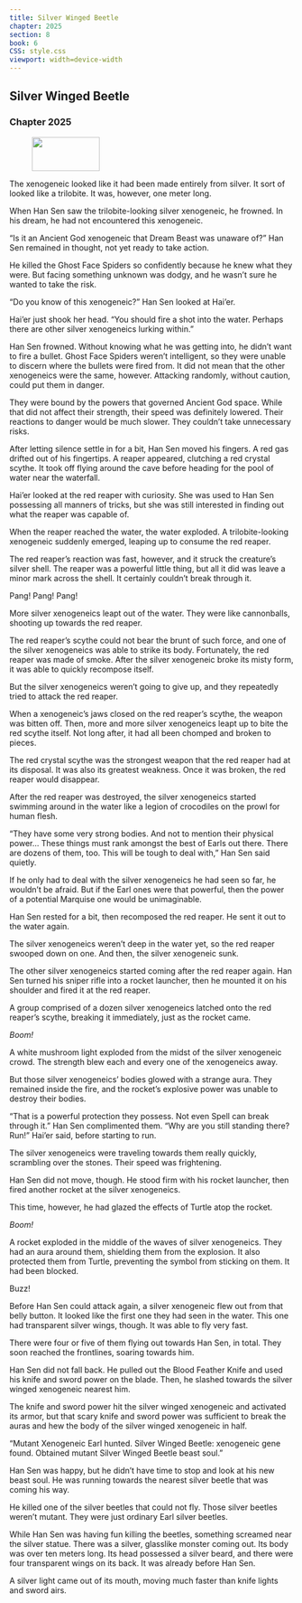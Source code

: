 ```yaml
---
title: Silver Winged Beetle
chapter: 2025
section: 8
book: 6
CSS: style.css
viewport: width=device-width
---
```


## Silver Winged Beetle

### Chapter 2025

<figure>
	<img src="../Images/gem.gif" alt="" id="gem" width="120" height="60" />
</figure>

The xenogeneic looked like it had been made entirely from silver. It sort of looked like a trilobite. It was, however, one meter long.

When Han Sen saw the trilobite-looking silver xenogeneic, he frowned. In his dream, he had not encountered this xenogeneic.

“Is it an Ancient God xenogeneic that Dream Beast was unaware of?” Han Sen remained in thought, not yet ready to take action.

He killed the Ghost Face Spiders so confidently because he knew what they were. But facing something unknown was dodgy, and he wasn’t sure he wanted to take the risk.

“Do you know of this xenogeneic?” Han Sen looked at Hai’er.

Hai’er just shook her head. “You should fire a shot into the water. Perhaps there are other silver xenogeneics lurking within.”

Han Sen frowned. Without knowing what he was getting into, he didn’t want to fire a bullet. Ghost Face Spiders weren’t intelligent, so they were unable to discern where the bullets were fired from. It did not mean that the other xenogeneics were the same, however. Attacking randomly, without caution, could put them in danger.

They were bound by the powers that governed Ancient God space. While that did not affect their strength, their speed was definitely lowered. Their reactions to danger would be much slower. They couldn’t take unnecessary risks.

After letting silence settle in for a bit, Han Sen moved his fingers. A red gas drifted out of his fingertips. A reaper appeared, clutching a red crystal scythe. It took off flying around the cave before heading for the pool of water near the waterfall.

Hai’er looked at the red reaper with curiosity. She was used to Han Sen possessing all manners of tricks, but she was still interested in finding out what the reaper was capable of.

When the reaper reached the water, the water exploded. A trilobite-looking xenogeneic suddenly emerged, leaping up to consume the red reaper.

The red reaper’s reaction was fast, however, and it struck the creature’s silver shell. The reaper was a powerful little thing, but all it did was leave a minor mark across the shell. It certainly couldn’t break through it.

Pang! Pang! Pang!

More silver xenogeneics leapt out of the water. They were like cannonballs, shooting up towards the red reaper.

The red reaper’s scythe could not bear the brunt of such force, and one of the silver xenogeneics was able to strike its body. Fortunately, the red reaper was made of smoke. After the silver xenogeneic broke its misty form, it was able to quickly recompose itself.

But the silver xenogeneics weren’t going to give up, and they repeatedly tried to attack the red reaper.

When a xenogeneic’s jaws closed on the red reaper’s scythe, the weapon was bitten off. Then, more and more silver xenogeneics leapt up to bite the red scythe itself. Not long after, it had all been chomped and broken to pieces.

The red crystal scythe was the strongest weapon that the red reaper had at its disposal. It was also its greatest weakness. Once it was broken, the red reaper would disappear.

After the red reaper was destroyed, the silver xenogeneics started swimming around in the water like a legion of crocodiles on the prowl for human flesh.

“They have some very strong bodies. And not to mention their physical power… These things must rank amongst the best of Earls out there. There are dozens of them, too. This will be tough to deal with,” Han Sen said quietly.

If he only had to deal with the silver xenogeneics he had seen so far, he wouldn’t be afraid. But if the Earl ones were that powerful, then the power of a potential Marquise one would be unimaginable.

Han Sen rested for a bit, then recomposed the red reaper. He sent it out to the water again.

The silver xenogeneics weren’t deep in the water yet, so the red reaper swooped down on one. And then, the silver xenogeneic sunk.

The other silver xenogeneics started coming after the red reaper again. Han Sen turned his sniper rifle into a rocket launcher, then he mounted it on his shoulder and fired it at the red reaper.

A group comprised of a dozen silver xenogeneics latched onto the red reaper’s scythe, breaking it immediately, just as the rocket came.

*Boom!*

A white mushroom light exploded from the midst of the silver xenogeneic crowd. The strength blew each and every one of the xenogeneics away.

But those silver xenogeneics’ bodies glowed with a strange aura. They remained inside the fire, and the rocket’s explosive power was unable to destroy their bodies.

“That is a powerful protection they possess. Not even Spell can break through it.” Han Sen complimented them. “Why are you still standing there? Run!” Hai’er said, before starting to run.

The silver xenogeneics were traveling towards them really quickly, scrambling over the stones. Their speed was frightening.

Han Sen did not move, though. He stood firm with his rocket launcher, then fired another rocket at the silver xenogeneics.

This time, however, he had glazed the effects of Turtle atop the rocket.

*Boom!*

A rocket exploded in the middle of the waves of silver xenogeneics. They had an aura around them, shielding them from the explosion. It also protected them from Turtle, preventing the symbol from sticking on them. It had been blocked.

Buzz!

Before Han Sen could attack again, a silver xenogeneic flew out from that belly button. It looked like the first one they had seen in the water. This one had transparent silver wings, though. It was able to fly very fast.

There were four or five of them flying out towards Han Sen, in total. They soon reached the frontlines, soaring towards him.

Han Sen did not fall back. He pulled out the Blood Feather Knife and used his knife and sword power on the blade. Then, he slashed towards the silver winged xenogeneic nearest him.

The knife and sword power hit the silver winged xenogeneic and activated its armor, but that scary knife and sword power was sufficient to break the auras and hew the body of the silver winged xenogeneic in half.

“Mutant Xenogeneic Earl hunted. Silver Winged Beetle: xenogeneic gene found. Obtained mutant Silver Winged Beetle beast soul.”

Han Sen was happy, but he didn’t have time to stop and look at his new beast soul. He was running towards the nearest silver beetle that was coming his way.

He killed one of the silver beetles that could not fly. Those silver beetles weren’t mutant. They were just ordinary Earl silver beetles.

While Han Sen was having fun killing the beetles, something screamed near the silver statue. There was a silver, glasslike monster coming out. Its body was over ten meters long. Its head possessed a silver beard, and there were four transparent wings on its back. It was already before Han Sen.

A silver light came out of its mouth, moving much faster than knife lights and sword airs.
